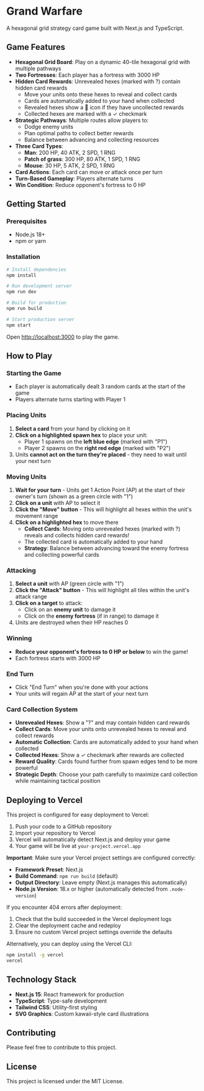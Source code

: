 # Grand Warfare

A hexagonal grid strategy card game built with Next.js and TypeScript.

## Game Features

- **Hexagonal Grid Board**: Play on a dynamic 40-tile hexagonal grid with multiple pathways
- **Two Fortresses**: Each player has a fortress with 3000 HP
- **Hidden Card Rewards**: Unrevealed hexes (marked with ?) contain hidden card rewards
  - Move your units onto these hexes to reveal and collect cards
  - Cards are automatically added to your hand when collected
  - Revealed hexes show a 🎴 icon if they have uncollected rewards
  - Collected hexes are marked with a ✓ checkmark
- **Strategic Pathways**: Multiple routes allow players to:
  - Dodge enemy units
  - Plan optimal paths to collect better rewards
  - Balance between advancing and collecting resources
- **Three Card Types**:
  - **Man**: 200 HP, 40 ATK, 2 SPD, 1 RNG
  - **Patch of grass**: 300 HP, 80 ATK, 1 SPD, 1 RNG
  - **Mouse**: 30 HP, 5 ATK, 2 SPD, 1 RNG
- **Card Actions**: Each card can move or attack once per turn
- **Turn-Based Gameplay**: Players alternate turns
- **Win Condition**: Reduce opponent's fortress to 0 HP

## Getting Started

### Prerequisites

- Node.js 18+ 
- npm or yarn

### Installation

```bash
# Install dependencies
npm install

# Run development server
npm run dev

# Build for production
npm run build

# Start production server
npm start
```

Open [http://localhost:3000](http://localhost:3000) to play the game.

## How to Play

### Starting the Game
- Each player is automatically dealt 3 random cards at the start of the game
- Players alternate turns starting with Player 1

### Placing Units
1. **Select a card** from your hand by clicking on it
2. **Click on a highlighted spawn hex** to place your unit:
   - Player 1 spawns on the **left blue edge** (marked with "P1")
   - Player 2 spawns on the **right red edge** (marked with "P2")
3. Units **cannot act on the turn they're placed** - they need to wait until your next turn

### Moving Units
1. **Wait for your turn** - Units get 1 Action Point (AP) at the start of their owner's turn (shown as a green circle with "1")
2. **Click on a unit** with AP to select it
3. **Click the "Move" button** - This will highlight all hexes within the unit's movement range
4. **Click on a highlighted hex** to move there
   - **Collect Cards**: Moving onto unrevealed hexes (marked with ?) reveals and collects hidden card rewards!
   - The collected card is automatically added to your hand
   - **Strategy**: Balance between advancing toward the enemy fortress and collecting powerful cards

### Attacking
1. **Select a unit** with AP (green circle with "1")
2. **Click the "Attack" button** - This will highlight all tiles within the unit's attack range
3. **Click on a target** to attack:
   - Click on an **enemy unit** to damage it
   - Click on the **enemy fortress** (if in range) to damage it
4. Units are destroyed when their HP reaches 0

### Winning
- **Reduce your opponent's fortress to 0 HP or below** to win the game!
- Each fortress starts with 3000 HP

### End Turn
- Click "End Turn" when you're done with your actions
- Your units will regain AP at the start of your next turn

### Card Collection System

- **Unrevealed Hexes**: Show a "?" and may contain hidden card rewards
- **Collect Cards**: Move your units onto unrevealed hexes to reveal and collect rewards
- **Automatic Collection**: Cards are automatically added to your hand when collected
- **Collected Hexes**: Show a ✓ checkmark after rewards are collected
- **Reward Quality**: Cards found further from spawn edges tend to be more powerful
- **Strategic Depth**: Choose your path carefully to maximize card collection while maintaining tactical position

## Deploying to Vercel

This project is configured for easy deployment to Vercel:

1. Push your code to a GitHub repository
2. Import your repository to Vercel
3. Vercel will automatically detect Next.js and deploy your game
4. Your game will be live at `your-project.vercel.app`

**Important**: Make sure your Vercel project settings are configured correctly:
- **Framework Preset**: Next.js
- **Build Command**: `npm run build` (default)
- **Output Directory**: Leave empty (Next.js manages this automatically)
- **Node.js Version**: 18.x or higher (automatically detected from `.node-version`)

If you encounter 404 errors after deployment:
1. Check that the build succeeded in the Vercel deployment logs
2. Clear the deployment cache and redeploy
3. Ensure no custom Vercel project settings override the defaults

Alternatively, you can deploy using the Vercel CLI:

```bash
npm install -g vercel
vercel
```

## Technology Stack

- **Next.js 15**: React framework for production
- **TypeScript**: Type-safe development
- **Tailwind CSS**: Utility-first styling
- **SVG Graphics**: Custom kawaii-style card illustrations

## Contributing

Please feel free to contribute to this project.

## License

This project is licensed under the MIT License.